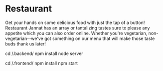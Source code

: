 # Restaurant
Get your hands on some delicious food with just the tap of a button! Restaurant Jannat has an array or tantalizing tastes sure to please any appetite which you can also order online. Whether you're vegetarian, non-vegetarian--we've got something on our menu that will make those taste buds thank us later!

cd /.backend/
npm install
node server

cd /.frontend/
npm install
npm start
